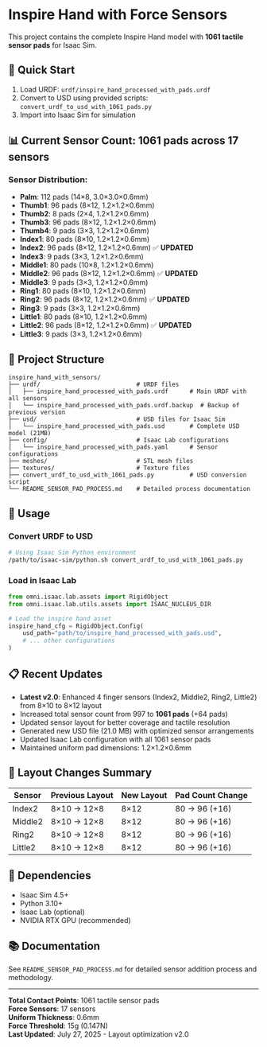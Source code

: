 # Inspire Hand with Force Sensors

This project contains the complete Inspire Hand model with **1061 tactile sensor pads** for Isaac Sim.

## 🚀 Quick Start
1. Load URDF: `urdf/inspire_hand_processed_with_pads.urdf`
2. Convert to USD using provided scripts: `convert_urdf_to_usd_with_1061_pads.py`
3. Import into Isaac Sim for simulation

## 📊 Current Sensor Count: **1061 pads** across **17 sensors**

### Sensor Distribution:
- **Palm**: 112 pads (14×8, 3.0×3.0×0.6mm)
- **Thumb1**: 96 pads (8×12, 1.2×1.2×0.6mm)
- **Thumb2**: 8 pads (2×4, 1.2×1.2×0.6mm)
- **Thumb3**: 96 pads (8×12, 1.2×1.2×0.6mm)
- **Thumb4**: 9 pads (3×3, 1.2×1.2×0.6mm)
- **Index1**: 80 pads (8×10, 1.2×1.2×0.6mm)
- **Index2**: 96 pads (8×12, 1.2×1.2×0.6mm) ✅ **UPDATED**
- **Index3**: 9 pads (3×3, 1.2×1.2×0.6mm)
- **Middle1**: 80 pads (10×8, 1.2×1.2×0.6mm)
- **Middle2**: 96 pads (8×12, 1.2×1.2×0.6mm) ✅ **UPDATED**
- **Middle3**: 9 pads (3×3, 1.2×1.2×0.6mm)
- **Ring1**: 80 pads (8×10, 1.2×1.2×0.6mm)
- **Ring2**: 96 pads (8×12, 1.2×1.2×0.6mm) ✅ **UPDATED**
- **Ring3**: 9 pads (3×3, 1.2×1.2×0.6mm)
- **Little1**: 80 pads (8×10, 1.2×1.2×0.6mm)
- **Little2**: 96 pads (8×12, 1.2×1.2×0.6mm) ✅ **UPDATED**
- **Little3**: 9 pads (3×3, 1.2×1.2×0.6mm)

## 📁 Project Structure
```
inspire_hand_with_sensors/
├── urdf/                           # URDF files
│   ├── inspire_hand_processed_with_pads.urdf      # Main URDF with all sensors
│   └── inspire_hand_processed_with_pads.urdf.backup  # Backup of previous version
├── usd/                            # USD files for Isaac Sim
│   └── inspire_hand_processed_with_pads.usd       # Complete USD model (21MB)
├── config/                         # Isaac Lab configurations
│   └── inspire_hand_processed_with_pads.yaml      # Sensor configurations
├── meshes/                         # STL mesh files
├── textures/                       # Texture files
├── convert_urdf_to_usd_with_1061_pads.py          # USD conversion script
└── README_SENSOR_PAD_PROCESS.md    # Detailed process documentation
```

## 🔧 Usage

### Convert URDF to USD
```bash
# Using Isaac Sim Python environment
/path/to/isaac-sim/python.sh convert_urdf_to_usd_with_1061_pads.py
```

### Load in Isaac Lab
```python
from omni.isaac.lab.assets import RigidObject
from omni.isaac.lab.utils.assets import ISAAC_NUCLEUS_DIR

# Load the inspire hand asset
inspire_hand_cfg = RigidObject.Config(
    usd_path="path/to/inspire_hand_processed_with_pads.usd",
    # ... other configurations
)
```

## 📋 Recent Updates
- **Latest v2.0**: Enhanced 4 finger sensors (Index2, Middle2, Ring2, Little2) from 8×10 to 8×12 layout
- Increased total sensor count from 997 to **1061 pads** (+64 pads)
- Updated sensor layout for better coverage and tactile resolution
- Generated new USD file (21.0 MB) with optimized sensor arrangements
- Updated Isaac Lab configuration with all 1061 sensor pads
- Maintained uniform pad dimensions: 1.2×1.2×0.6mm

## 🔧 Layout Changes Summary
| Sensor | Previous Layout | New Layout | Pad Count Change |
|--------|----------------|------------|------------------|
| Index2 | 8×10 → 12×8    | 8×12       | 80 → 96 (+16)   |
| Middle2| 8×10 → 12×8    | 8×12       | 80 → 96 (+16)   |
| Ring2  | 8×10 → 12×8    | 8×12       | 80 → 96 (+16)   |
| Little2| 8×10 → 12×8    | 8×12       | 80 → 96 (+16)   |

## 🔗 Dependencies
- Isaac Sim 4.5+
- Python 3.10+
- Isaac Lab (optional)
- NVIDIA RTX GPU (recommended)

## 📚 Documentation
See `README_SENSOR_PAD_PROCESS.md` for detailed sensor addition process and methodology.

---
**Total Contact Points**: 1061 tactile sensor pads  
**Force Sensors**: 17 sensors  
**Uniform Thickness**: 0.6mm  
**Force Threshold**: 15g (0.147N)  
**Last Updated**: July 27, 2025 - Layout optimization v2.0
